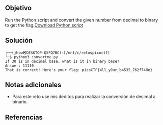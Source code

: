 ## Objetivo
Run the Python script and convert the given number from decimal to binary to get the flag.[Download Python script](https://artifacts.picoctf.net/c/22/convertme.py)
## Solución
```
┌──(jhow㉿DESKTOP-Q5FQ7BC)-[/mnt/c/retospicoctf]
└─$ python3 convertme.py
If 30 is in decimal base, what is it in binary base?
Answer: 11110
That is correct! Here's your flag: picoCTF{4ll_y0ur_b4535_762f748e}
```
## Notas adicionales
- Para este reto use mis deditos para realizar la conversión de decimal a binario.

## Referencias